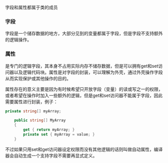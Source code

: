 字段和属性都属于类的成员
### 字段
字段是一个储存数据的地方，大部分见到的变量都属于字段，但是字段不支持额外的逻辑操作。
### 属性
是专门的逻辑字段，其本身不占用实际内存不储存数据，但是可以拥有get和set访问器以及逻辑代码块。属性是对字段的封装，可以理解为外壳，通过外壳操作字段从而实现保护或其他操作的目的。

属性存在的意义主要是因为有时候希望只开放字段（变量）的读或写之一的权限，或者希望在操作时加入一些额外的逻辑，但是get和set访问器不能属于字段，因此需要属性进行封装，例子：
```cs
private string[] myArray;
	
	public string[] MyArray
	{
	    get { return myArray; }
	    private set { myArray = value; }
	}
```
不过如果只用set和get访问器设定权限而没有其他逻辑的话则叫做自动属性，编译器会自动生成一个支持字段不需要再显式定义。
